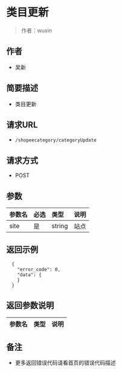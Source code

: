 # 类目更新

> 作者：wuxin

## 作者
- 吴新

    
## 简要描述

- 类目更新

## 请求URL
- `/shopeecategory/categoryUpdate `
  
## 请求方式
- POST 

## 参数

|参数名|必选|类型|说明|
|:----    |:---|:----- |-----   |
|site |是  |string |站点   |

## 返回示例 

``` 
  {
    "error_code": 0,
    "data": {
    }
  }
```

## 返回参数说明 

|参数名|类型|说明|
|:-----  |:-----|-----                           |

## 备注 

- 更多返回错误代码请看首页的错误代码描述